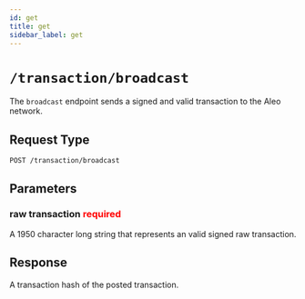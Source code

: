 ```yaml
---
id: get
title: get
sidebar_label: get
---
```


# `/transaction/broadcast`

The `broadcast` endpoint sends a signed and valid transaction to the Aleo network.

## Request Type

```
POST /transaction/broadcast
```

## Parameters

### raw transaction <span style="color:red">required</span>

A 1950 character long string that represents an valid signed raw transaction.

## Response

A transaction hash of the posted transaction.
